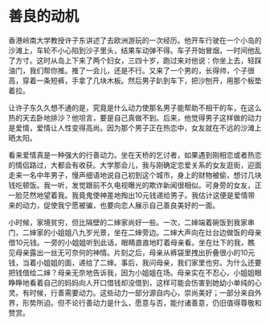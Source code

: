 # 善良的动机

香港岭南大学教授许子东讲述了去欧洲游玩的一次经历。他开车行驶在一个小岛的沙滩上，车轮不小心陷到沙子里头，结果车动弹不得。车子开始冒烟，一时间他乱了方寸。这时从岛上下来了两个妇女，三四十岁，跑过来对他说：你坐上去，轻踩油门，我们帮你推。推了一会儿，还是不行。又来了一个男的，长得帅，个子很高，穿着一条短裤，手拿了几块木板。然后男子趴到车下，把沙刨开，用那个板垫着拉。 

让许子东久久想不通的是，究竟是什么动力使那名男子能帮助不相干的车，在这么热的天去卧地排沙？他坦言，要是自己真做不到。后来，他觉得男子这样做的动力是爱情，爱情让人性变得高尚。因为那个男子正在热恋中，女友就在不远的沙滩上晒太阳。 

看来爱情真是一种强大的行善动力。坐在天桥的乞讨者，如果遇到刚相恋或者热恋的情侣路过，大都会有收获。大学那会儿，我与刚确定恋爱关系的女友逛街，迎面走来一名中年男子，慢声细语地说自己初到这个城市，身上的财物被偷，想讨几块钱吃顿饭。我一听，发觉跟前不久电视曝光的欺诈新闻很相似。可身旁的女友，正一脸茫然地望着我。我竟鬼使神差地掏出10元钱递给男子。我估计这便是爱情带来的动力，促使我宁愿被骗，也要向恋人展示自己善良美好的一面。 

小时候，家境贫穷，但比隔壁的二婶家尚好一些。一次，二婶端着碗饭到我家串门，二婶家的小姐姐八九岁光景，坐在二婶旁边。二婶大声向在灶台边做饭的母亲借10元钱。一旁的小姐姐听到此话，眼睛直直地盯着母亲看。坐在灶下的我，瞧见母亲露出一丝无可奈何的神情。片刻之后，母亲从裤袋里拽出折叠很小的10元钱，当着小姐姐的面，递给了二婶。事后，我问母亲，我们家里也穷。为什么还要把钱借给二婶？母亲无奈地告诉我，因为小姐姐在场。母亲实在不忍心，小姐姐眼睁睁地看着自己的妈妈向人开口借钱却没借到，这样可能会伤害到她幼小单纯的心灵。有时候，行善需要动力。这些动力一部分源自内心，崇尚美好；一部分来自外界，形势所迫。但不论行善动力是什么，愿意与否，能付诸善意，仍旧值得尊敬和赞赏。